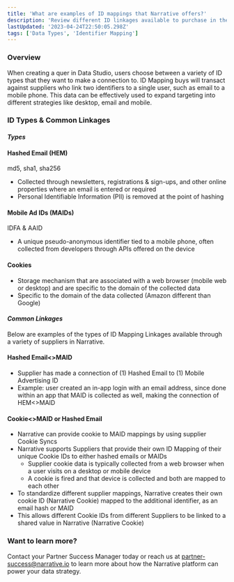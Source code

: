 ```yaml
---
title: 'What are examples of ID mappings that Narrative offers?'
description: 'Review different ID linkages available to purchase in the Narrative Data Studio'
lastUpdated: '2023-04-24T22:50:05.298Z'
tags: ['Data Types', 'Identifier Mapping']
---
```

### Overview

When creating a quer in Data Studio, users choose between a variety of ID types that they want to make a connection to. ID Mapping buys will transact against suppliers who link two identifiers to a single user, such as email to a mobile phone. This data can be effectively used to expand targeting into different strategies like desktop, email and mobile. 

### ID Types & Common Linkages

#### _Types_

#### **Hashed Email (HEM)**

md5, sha1, sha256

*   Collected through newsletters, registrations & sign-ups, and other online properties where an email is entered or required
*   Personal Identifiable Information (PII) is removed at the point of hashing

#### **Mobile Ad IDs (MAIDs)**

IDFA & AAID

*   A unique pseudo-anonymous identifier tied to a mobile phone, often collected from developers through APIs offered on the device

#### **Cookies**

*   Storage mechanism that are associated with a web browser (mobile web or desktop) and are specific to the domain of the collected data
*   Specific to the domain of the data collected (Amazon different than Google)

#### _Common Linkages_

Below are examples of the types of ID Mapping Linkages available through a variety of suppliers in Narrative.

#### **Hashed Email<>MAID**

*   Supplier has made a connection of (1) Hashed Email to (1) Mobile Advertising ID
*   Example: user created an in-app login with an email address, since done within an app that MAID is collected as well, making the connection of HEM<>MAID

#### **Cookie<>MAID or Hashed Email**

*   Narrative can provide cookie to MAID mappings by using supplier Cookie Syncs
*   Narrative supports Suppliers that provide their own ID Mapping of their unique Cookie IDs to either hashed emails or MAIDs
    *   Supplier cookie data is typically collected from a web browser when a user visits on a desktop or mobile device
    *   A cookie is fired and that device is collected and both are mapped to each other
*   To standardize different supplier mappings, Narrative creates their own cookie ID (Narrative Cookie) mapped to the additional identifier, as an email hash or MAID
*   This allows different Cookie IDs from different Suppliers to be linked to a shared value in Narrative (Narrative Cookie)

### Want to learn more?

Contact your Partner Success Manager today or reach us at partner-success@narrative.io to learn more about how the Narrative platform can power your data strategy.
